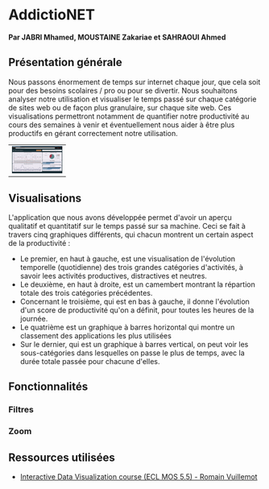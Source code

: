 # AddictioNET
**Par JABRI Mhamed, MOUSTAINE Zakariae et SAHRAOUI Ahmed**

## Présentation générale
Nous passons énormement de temps sur internet chaque jour, que cela soit pour des besoins scolaires / pro ou pour se divertir. Nous souhaitons analyser notre utilisation et visualiser le temps passé sur chaque catégorie de sites web ou de façon plus granulaire, sur chaque site web. Ces visualisations permettront notamment de quantifier notre productivité au cours des semaines à venir et éventuellement nous aider à être plus productifs en gérant correctement notre utilisation. 

<table border="0">
  <tr>
    <td>
      <img src="demo.gif" class="centerImage" style="width: 100px;">
    </td>
  </tr>
</table>

## Visualisations
L'application que nous avons développée permet d'avoir un aperçu qualitatif et quantitatif sur le temps passé sur sa machine. Ceci se fait à travers cinq graphiques différents, qui chacun montrent un certain aspect de la productivité :
- Le premier, en haut à gauche, est une visualisation de l'évolution temporelle (quotidienne) des trois grandes catégories d'activités, à savoir lees activités productives, distractives et neutres.
- Le deuxième, en haut à droite, est un camembert montrant la répartion totale des trois catégories précédentes.
- Concernant le troisième, qui est en bas à gauche, il donne l'évolution d'un score de productivité qu'on a définit, pour toutes les heures de la journée.
- Le quatrième est un graphique à barres horizontal qui montre un classement des applications les plus utilisées
- Sur le dernier, qui est un graphique à barres vertical, on peut voir les sous-catégories dans lesquelles on passe le plus de temps, avec la durée totale passée pour chacune d'elles.

## Fonctionnalités
### Filtres
### Zoom

## Ressources utilisées
- [Interactive Data Visualization course (ECL MOS 5.5) - Romain Vuillemot](https://github.com/LyonDataViz/MOS5.5-Dataviz)
